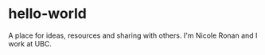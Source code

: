 # hello-world
A place for ideas, resources and sharing with others.
I'm Nicole Ronan and I work at UBC. 
